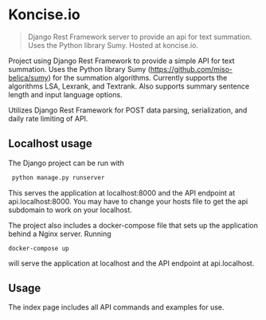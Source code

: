 # Koncise.io
> Django Rest Framework server to provide an api for text summation. Uses the Python library Sumy. Hosted at koncise.io.

Project using Django Rest Framework to provide a simple API for text summation. Uses the Python library Sumy (<https://github.com/miso-belica/sumy>) for the summation algorithms. Currently supports the algorithms LSA, Lexrank, and Textrank. Also supports summary sentence length and input language options.

Utilizes Django Rest Framework for POST data parsing, serialization, and daily rate limiting of API.

## Localhost usage
The Django project can be run with
```python
 python manage.py runserver
 ```
 This serves the application at localhost:8000 and the API endpoint at api.localhost:8000. You may have to change your hosts file to get the api subdomain to work on your localhost.

The project also includes a docker-compose file that sets up the application behind a Nginx server. Running
```shell
docker-compose up
```
will serve the application at localhost and the API endpoint at api.localhost.

## Usage
The index page includes all API commands and examples for use.
